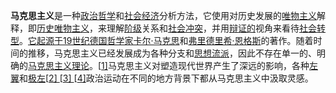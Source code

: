**马克思主义**是一种[政治哲学](https://en.wikipedia.org/wiki/Political_philosophy)和[社会经济](https://en.wikipedia.org/wiki/Socioeconomic)分析方法，它使用对历史发展的[唯物主义](https://en.wikipedia.org/wiki/Materialism)解释，即[历史唯物主义](https://en.wikipedia.org/wiki/Historical_materialism)，来理解[阶级](https://en.wikipedia.org/wiki/Social_class)关系和[社会冲突](https://en.wikipedia.org/wiki/Social_conflict)，并用[辩证的](https://en.wikipedia.org/wiki/Dialectic)视角来看待[社会转型](https://en.wikipedia.org/wiki/Social_transformation)。[它起源于19世纪德国哲学家卡尔·马克思](https://en.wikipedia.org/wiki/Karl_Marx)和[弗里德里希·恩格斯](https://en.wikipedia.org/wiki/Friedrich_Engels)的著作。随着时间的推移，马克思主义已经发展成为各种分支和[思想流派](https://en.wikipedia.org/wiki/Schools_of_thought)，因此不存在单一的、明确的[马克思主义理论](https://en.wikipedia.org/wiki/Marxist_philosophy)。[[1\]](https://en.wikipedia.org/wiki/Marxism#cite_note-Wolff_and_Resnick,_1987-1)马克思主义对塑造现代世界产生了深远的影响，各种[左翼](https://en.wikipedia.org/wiki/Left-wing_politics)和[极左](https://en.wikipedia.org/wiki/Far-left_politics)[[2\] ](https://en.wikipedia.org/wiki/Marxism#cite_note-2)[[3\] ](https://en.wikipedia.org/wiki/Marxism#cite_note-3)[[4\]](https://en.wikipedia.org/wiki/Marxism#cite_note-4)政治运动在不同的地方背景下都从马克思主义中汲取灵感。